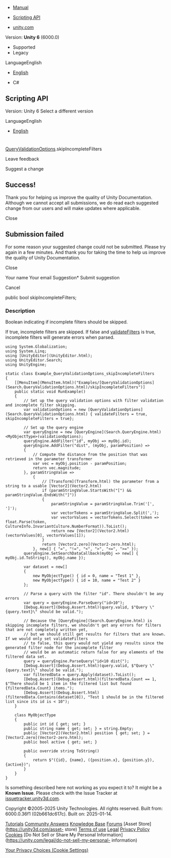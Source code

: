 [ ]()

  * [Manual](../Manual/index.html)
  * [Scripting API](../ScriptReference/index.html)

  * [unity.com](https://unity.com/)

Version: **Unity 6** (6000.0)

  * Supported
  * Legacy

LanguageEnglish

  * [English]()

  * C#

[ ](https://docs.unity3d.com)

## Scripting API

Version: Unity 6 Select a different version

LanguageEnglish

  * [English]()

#
[QueryValidationOptions](Search.QueryValidationOptions.html).skipIncompleteFilters

Leave feedback

Suggest a change

## Success!

Thank you for helping us improve the quality of Unity Documentation. Although
we cannot accept all submissions, we do read each suggested change from our
users and will make updates where applicable.

Close

## Submission failed

For some reason your suggested change could not be submitted. Please <a>try
again</a> in a few minutes. And thank you for taking the time to help us
improve the quality of Unity Documentation.

Close

Your name Your email Suggestion* Submit suggestion

Cancel

[ ]()

public bool skipIncompleteFilters;

### Description

Boolean indicating if incomplete filters should be skipped.

If true, incomplete filters are skipped. If false and
[validateFilters](Search.QueryValidationOptions-validateFilters.html) is true,
incomplete filters will generate errors when parsed.

    
    
    using System.Globalization;
    using System.Linq;
    using [UnityEditor](UnityEditor.html);
    using UnityEditor.Search;
    using UnityEngine;
    
    static class Example_QueryValidationOptions_skipIncompleteFilters
    {
        [[MenuItem](MenuItem.html)("Examples/[QueryValidationOptions](Search.QueryValidationOptions.html)/skipIncompleteFilters")]
        public static void RunExample()
        {
            // Set up the query validation options with filter validation and incomplete filter skipping.
            var validationOptions = new [QueryValidationOptions](Search.QueryValidationOptions.html) { validateFilters = true, skipIncompleteFilters = true};
    
            // Set up the query engine
            var queryEngine = new [QueryEngine](Search.QueryEngine.html)<MyObjectType>(validationOptions);
            queryEngine.AddFilter("id", myObj => myObj.id);
            queryEngine.AddFilter("dist", (myObj, paramPosition) =>
            {
                // Compute the distance from the position that was retrieved in the parameter transformer
                var vec = myObj.position - paramPosition;
                return vec.magnitude;
            }, paramStringValue =>
                {
                    // [Transform](Transform.html) the parameter from a string to a usable [Vector2](Vector2.html)
                    if (paramStringValue.StartsWith("[") && paramStringValue.EndsWith("]"))
                    {
                        paramStringValue = paramStringValue.Trim('[', ']');
                        var vectorTokens = paramStringValue.Split(',');
                        var vectorValues = vectorTokens.Select(token => float.Parse(token, CultureInfo.InvariantCulture.NumberFormat)).ToList();
                        return new [Vector2](Vector2.html)(vectorValues[0], vectorValues[1]);
                    }
                    return [Vector2.zero](Vector2-zero.html);
                }, new[] { "=", "!=", "<", ">", "<=", ">=" });
            queryEngine.SetSearchDataCallback(myObj => new[] { myObj.id.ToString(), myObj.name });
    
            var dataset = new[]
            {
                new MyObjectType() { id = 0, name = "Test 1" },
                new MyObjectType() { id = 10, name = "Test 2" }
            };
    
            // Parse a query with the filter "id". There shouldn't be any errors
            var query = queryEngine.ParseQuery("id>10");
            [Debug.Assert](Debug.Assert.html)(query.valid, $"Query \"{query.text}\" should be valid.");
    
            // Because the [QueryEngine](Search.QueryEngine.html) is skipping incomplete filters, we shouldn't get any errors for filters that are not completely written yet,
            // but we should still get results for filters that are known. If we would only set validateFilters
            // to false, this query would not yield any results since the generated filter node for the incomplete filter
            // would be an automatic return false for any elements of the filtered data set.
            query = queryEngine.ParseQuery("id<10 dist(");
            [Debug.Assert](Debug.Assert.html)(query.valid, $"Query \"{query.text}\" should be valid.");
            var filteredData = query.Apply(dataset).ToList();
            [Debug.Assert](Debug.Assert.html)(filteredData.Count == 1, $"There should be 1 item in the filtered list but found {filteredData.Count} items.");
            [Debug.Assert](Debug.Assert.html)(filteredData.Contains(dataset[0]), "Test 1 should be in the filtered list since its id is < 10");
        }
    
        class MyObjectType
        {
            public int id { get; set; }
            public string name { get; set; } = string.Empty;
            public [Vector2](Vector2.html) position { get; set; } = [Vector2.zero](Vector2-zero.html);
            public bool active { get; set; }
    
            public override string ToString()
            {
                return $"({id}, {name}, ({position.x}, {position.y}), {active})";
            }
        }
    }
    

Is something described here not working as you expect it to? It might be a
**Known Issue**. Please check with the Issue Tracker at
[issuetracker.unity3d.com](https://issuetracker.unity3d.com).

Copyright ©2005-2025 Unity Technologies. All rights reserved. Built from:
6000.0.36f1 (02b661dc617c). Built on: 2025-01-14.

[Tutorials](https://unity3d.com/learn) [Community
Answers](https://answers.unity3d.com) [Knowledge
Base](https://support.unity3d.com/hc/en-us)
[Forums](https://forum.unity3d.com) [Asset Store](https://unity3d.com/asset-
store) [Terms of use](https://docs.unity3d.com/Manual/TermsOfUse.html)
[Legal](https://unity.com/legal) [Privacy
Policy](https://unity.com/legal/privacy-policy)
[Cookies](https://unity.com/legal/cookie-policy) [Do Not Sell or Share My
Personal Information](https://unity.com/legal/do-not-sell-my-personal-
information)

[Your Privacy Choices (Cookie Settings)](javascript:void\(0\);)

